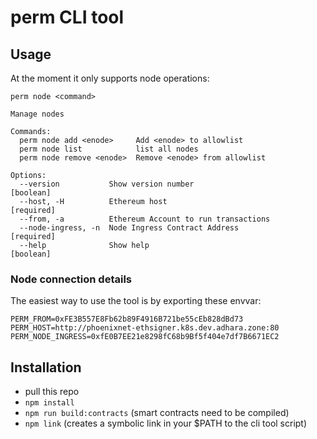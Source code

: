 # perm CLI tool

## Usage

At the moment it only supports node operations:
```
perm node <command>

Manage nodes

Commands:
  perm node add <enode>     Add <enode> to allowlist
  perm node list            list all nodes
  perm node remove <enode>  Remove <enode> from allowlist

Options:
  --version           Show version number                              [boolean]
  --host, -H          Ethereum host                                   [required]
  --from, -a          Ethereum Account to run transactions
  --node-ingress, -n  Node Ingress Contract Address                   [required]
  --help              Show help                                        [boolean]
```

### Node connection details
The easiest way to use the tool is by exporting these envvar:

```
PERM_FROM=0xFE3B557E8Fb62b89F4916B721be55cEb828dBd73
PERM_HOST=http://phoenixnet-ethsigner.k8s.dev.adhara.zone:80
PERM_NODE_INGRESS=0xfE0B7EE21e8298fC68b9Bf5f404e7df7B6671EC2
```

## Installation
* pull this repo
* `npm install`
* `npm run build:contracts` (smart contracts need to be compiled)
* `npm link` (creates a symbolic link in your $PATH to the cli tool script)

